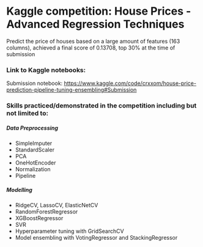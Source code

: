 # Kaggle competition: House Prices - Advanced Regression Techniques

Predict the price of houses based on a large amount of features (163 columns), achieved a final score of 0.13708, top 30% at the time of submission

### Link to Kaggle notebooks:

Submission notebook: https://www.kaggle.com/code/crxxom/house-price-prediction-pipeline-tuning-ensembling#Submission


### Skills practiced/demonstrated in the competition including but not limited to: <br>

##### Data Preprocessing
- SimpleImputer
- StandardScaler
- PCA
- OneHotEncoder
- Normalization
- Pipeline

##### Modelling
- RidgeCV, LassoCV, ElasticNetCV
- RandomForestRegressor
- XGBoostRegressor
- SVR
- Hyperparameter tuning with GridSearchCV
- Model ensembling with VotingRegressor and StackingRegressor
